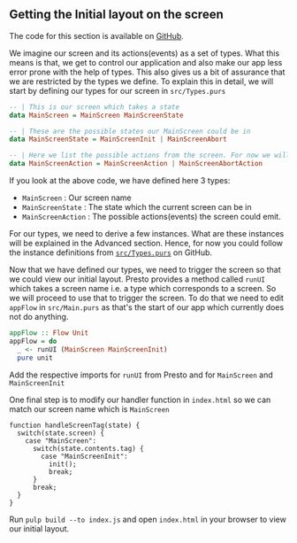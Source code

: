 ## Getting the Initial layout on the screen

The code for this section is available on [GitHub](https://github.com/iAmMrinal0/prestoByExample/releases/tag/v0.2).

We imagine our screen and its actions\(events\) as a set of types. What this means is that, we get to control our application and also make our app less error prone with the help of types. This also gives us a bit of assurance that we are restricted by the types we define. To explain this in detail, we will start by defining our types for our screen in `src/Types.purs`

```haskell
-- | This is our screen which takes a state
data MainScreen = MainScreen MainScreenState

-- | These are the possible states our MainScreen could be in
data MainScreenState = MainScreenInit | MainScreenAbort

-- | Here we list the possible actions from the screen. For now we will just add few dummy actions
data MainScreenAction = MainScreenAction | MainScreenAbortAction
```

If you look at the above code, we have defined here 3 types:

* `MainScreen` : Our screen name
* `MainScreenState` : The state which the current screen can be in
* `MainScreenAction` : The possible actions\(events\) the screen could emit.

For our types, we need to derive a few instances. What are these instances will be explained in the Advanced section. Hence, for now you could follow the instance definitions from [`src/Types.purs`](https://github.com/iAmMrinal0/prestoByExample/blob/797053c17593878773abc06a2753cdd2fa20ef3c/src/Types.purs) on GitHub.

Now that we have defined our types, we need to trigger the screen so that we could view our initial layout. Presto provides a method called `runUI` which takes a screen name i.e. a type which corresponds to a screen. So we will proceed to use that to trigger the screen. To do that we need to edit `appFlow` in `src/Main.purs` as that's the start of our app which currently does not do anything.

```haskell
appFlow :: Flow Unit
appFlow = do
  _ <- runUI (MainScreen MainScreenInit)
  pure unit
```

Add the respective imports for `runUI` from Presto and for `MainScreen` and `MainScreenInit`

One final step is to modify our handler function in `index.html` so we can match our screen name which is `MainScreen`

```
function handleScreenTag(state) {
  switch(state.screen) {
    case "MainScreen":
      switch(state.contents.tag) {
        case "MainScreenInit":
          init();
          break;
      }
      break;
  }
}
```

Run `pulp build --to index.js` and open `index.html` in your browser to view our initial layout.

